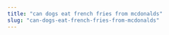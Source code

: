 ```yaml
---
title: "can dogs eat french fries from mcdonalds"
slug: "can-dogs-eat-french-fries-from-mcdonalds"
---
```



